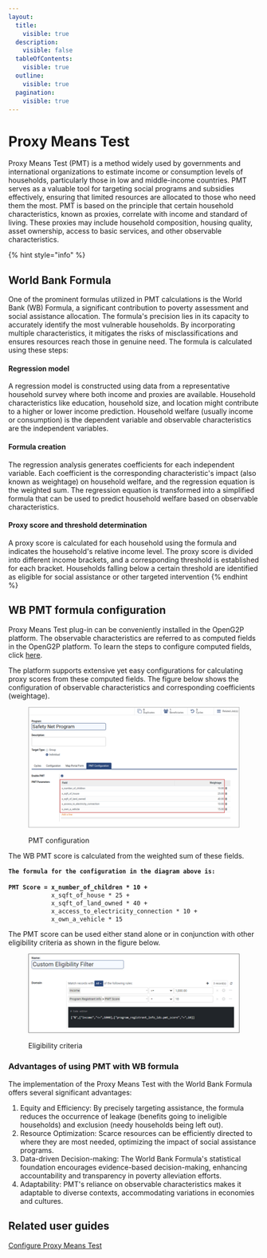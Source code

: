 ```yaml
---
layout:
  title:
    visible: true
  description:
    visible: false
  tableOfContents:
    visible: true
  outline:
    visible: true
  pagination:
    visible: true
---
```


# Proxy Means Test

Proxy Means Test (PMT) is a method widely used by governments and international organizations to estimate income or consumption levels of households, particularly those in low and middle-income countries. PMT serves as a valuable tool for targeting social programs and subsidies effectively, ensuring that limited resources are allocated to those who need them the most. PMT is based on the principle that certain household characteristics, known as proxies, correlate with income and standard of living. These proxies may include household composition, housing quality, asset ownership, access to basic services, and other observable characteristics.

{% hint style="info" %}
## World Bank Formula

One of the prominent formulas utilized in PMT calculations is the World Bank (WB) Formula, a significant contribution to poverty assessment and social assistance allocation. The formula's precision lies in its capacity to accurately identify the most vulnerable households. By incorporating multiple characteristics, it mitigates the risks of misclassifications and ensures resources reach those in genuine need. The formula is calculated using these steps:

#### Regression model

A regression model is constructed using data from a representative household survey where both income and proxies are available. Household characteristics like education, household size, and location might contribute to a higher or lower income prediction. Household welfare (usually income or consumption) is the dependent variable and observable characteristics are the independent variables.

#### Formula creation

The regression analysis generates coefficients for each independent variable. Each coefficient is the corresponding characteristic's impact (also known as weightage) on household welfare, and the regression equation is the weighted sum. The regression equation is transformed into a simplified formula that can be used to predict household welfare based on observable characteristics.

#### Proxy score and threshold determination

A proxy score is calculated for each household using the formula and indicates the household's relative income level. The proxy score is divided into different income brackets, and a corresponding threshold is established for each bracket. Households falling below a certain threshold are identified as eligible for social assistance or other targeted intervention
{% endhint %}

## WB PMT formula configuration

Proxy Means Test plug-in can be conveniently installed in the OpenG2P platform. The observable characteristics are referred to as computed fields in the OpenG2P platform. To learn the steps to configure computed fields, click [here](https://app.gitbook.com/o/bnTr6Kp4z4CXR4QVIPSa/s/CwMntokukpQZjoCcqMwL/\~/changes/151/guides/user-guides/eligibility-and-program-enrollment/configuration/configure-proxy-mean-test).

The platform supports extensive yet easy configurations for calculating proxy scores from these computed fields. The figure below shows the configuration of observable characteristics and corresponding coefficients (weightage).

<figure><img src="../../../.gitbook/assets/pmt_configuration (1).png" alt=""><figcaption><p>PMT configuration</p></figcaption></figure>

The WB PMT score is calculated from the weighted sum of these fields.

<pre><code><strong>The formula for the configuration in the diagram above is:
</strong>
<strong>PMT Score = x_number_of_children * 10 +
</strong>            x_sqft_of_house * 25 +
            x_sqft_of_land_owned * 40 +
            x_access_to_electricity_connection * 10 +
            x_own_a_vehicle * 15             
</code></pre>

The PMT score can be used either stand alone or in conjunction with other eligibility criteria as shown in the figure below.

<figure><img src="../../../.gitbook/assets/eligibility-filters.png" alt=""><figcaption><p>Eligibility criteria</p></figcaption></figure>

### Advantages of using PMT with WB formula

The implementation of the Proxy Means Test with the World Bank Formula offers several significant advantages:

1. Equity and Efficiency: By precisely targeting assistance, the formula reduces the occurrence of leakage (benefits going to ineligible households) and exclusion (needy households being left out).
2. Resource Optimization: Scarce resources can be efficiently directed to where they are most needed, optimizing the impact of social assistance programs.
3. Data-driven Decision-making: The World Bank Formula's statistical foundation encourages evidence-based decision-making, enhancing accountability and transparency in poverty alleviation efforts.
4. Adaptability: PMT's reliance on observable characteristics makes it adaptable to diverse contexts, accommodating variations in economies and cultures.

## Related user guides

[Configure Proxy Means Test](https://app.gitbook.com/o/bnTr6Kp4z4CXR4QVIPSa/s/CwMntokukpQZjoCcqMwL/\~/changes/151/guides/user-guides/eligibility-and-program-enrollment/configuration/configure-proxy-mean-test)

####
